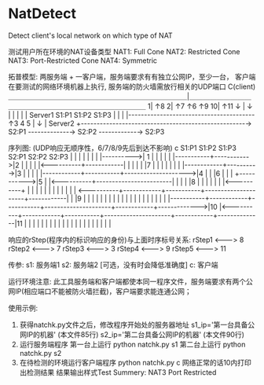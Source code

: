 # NatDetect
Detect client's local network on which type of NAT

测试用户所在环境的NAT设备类型
NAT1: Full Cone
NAT2: Restricted Cone
NAT3: Port-Restricted Cone
NAT4: Symmetric

拓普模型:
两服务端 + 一客户端，服务端要求有有独立公网IP，至少一台，
客户端在要测试的网络环境机器上执行, 服务端的防火墙需放行相关的UDP端口 
                                                         C(client)
            ＿＿＿＿＿＿＿＿＿＿＿＿＿＿＿＿＿＿＿＿＿＿＿＿＿＿|＿＿＿＿＿＿＿＿＿＿＿＿＿＿＿＿＿＿＿＿＿＿＿＿＿＿＿＿＿
          1|   ↑8            2|    ↑7               ↑6                                   ↑9               10|   ↑11
           ↓   |              ↓    |                |                                    |                  |   |
Server1    S1:P1              S1:P2               S1:P3                                  |                  |   |
           |----------------------------------------↑3          4                    5   |                  ↓   |
Server2    +----------------------------------------------------→ S2:P1 -------------→  S2:P2 ------------→ S2:P3

序列图: (UDP响应无顺序性，6/7/8/9先后到达不影响)
c         S1:P1        S1:P2       S1:P3                 S2:P1        S2:P2          S2:P3
|           |            |           |                     |            |              |
|---------->| 1          |           |                     |            |              |
|-----------+----------->|2          |                     |            |              |
|<----------+------------|           |                     |            |              |
|7          |            |           |                     |            |              |
|           |------------+---------->|3                    |            |              |
|           |------------+-----------+-------------------->|4           |              |
|6          |            |           |                     +----------->|5             |
|<----------+------------------------|                     |            |              |
|8          |            |           |                     |            |              |
|<----------+            |           |                     |            |              |
|           |            |           |                     |            |              |
 <----------+------------+-----------+---------------------+------------|              |
|9          |            |           |                     |            |              |
|           |            |           |                     |            |              |
|           |            |           |                     |            |              |
|-----------+------------+-----------+---------------------+------------+------------->|10
|<----------+------------+-----------+---------------------+------------+--------------|11
|           |            |           |                     |            |              |
|           |            |           |                     |            |              |
|           |            |           |                     |            |              |

响应的rStep(程序内的标识响应的身份)与上面时序标号关系:
rStep1 <---> 8
rStep2 <---> 7
rStep3 <---> 3
rStep4 <---> 9
rStep5 <---> 11

传参: 
s1: 服务端1
s2: 服务端2 [可选，没有时会降低准确度]
c:  客户端

运行环境注意:
    此工具服务端和客户端都使本同一程序文件，服务端要求有两个公网IP(相应端口不能被防火墙拦截)，客户端要求能连通公网；

使用示例:
1. 获得natchk.py文件之后，修改程序开始处的服务器地址
   s1_ip='第一台具备公网IP的机器'  (本文件85行)
   s2_ip='第二台具备公网IP的机器'  (本文件90行)
2. 运行服务端程序
   第一台上运行 python natchk.py s1
   第二台上运行 python natchk.py s2
3. 在待检测的环境运行客户端程序
   python natchk.py c
   网络正常的话10内打印出检测结果
   结果输出样式Test Summery: NAT3 Port Restricted
